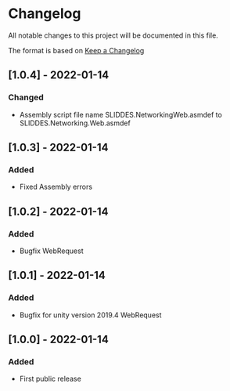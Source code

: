 # Changelog
All notable changes to this project will be documented in this file.

The format is based on [Keep a Changelog](https://keepachangelog.com/en/1.0.0/)

## [1.0.4] - 2022-01-14
### Changed
- Assembly script file name SLIDDES.NetworkingWeb.asmdef to SLIDDES.Networking.Web.asmdef

## [1.0.3] - 2022-01-14
### Added
- Fixed Assembly errors

## [1.0.2] - 2022-01-14
### Added
- Bugfix WebRequest

## [1.0.1] - 2022-01-14
### Added
- Bugfix for unity version 2019.4 WebRequest

## [1.0.0] - 2022-01-14
### Added
- First public release